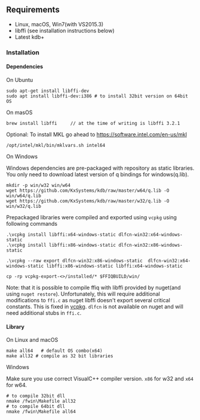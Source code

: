 ## Requirements
 - Linux, macOS, Win7(with VS2015.3)
 - libffi (see installation instructions below)
 - Latest kdb+

### Installation
#### Dependencies
On Ubuntu 
```
sudo apt-get install libffi-dev
sudo apt install libffi-dev:i386 # to install 32bit version on 64bit OS
```
On masOS
```
brew install libffi     // at the time of writing is libffi 3.2.1
```
Optional: To install MKL go ahead to https://software.intel.com/en-us/mkl
```
/opt/intel/mkl/bin/mklvars.sh intel64
```

On Windows

Windows dependencies are pre-packaged with repository as static libraries. 
You only need to download latest version of q bindings for windows(q.lib).
```
mkdir -p win/w32 win/w64
wget https://github.com/KxSystems/kdb/raw/master/w64/q.lib -O win/w64/q.lib
wget https://github.com/KxSystems/kdb/raw/master/w32/q.lib -O win/w32/q.lib
```

Prepackaged libraries were compiled and exported using `vcpkg` using following commands
```
.\vcpkg install libffi:x64-windows-static dlfcn-win32:x64-windows-static
.\vcpkg install libffi:x86-windows-static dlfcn-win32:x86-windows-static

.\vcpkg --raw export dlfcn-win32:x86-windows-static  dlfcn-win32:x64-windows-static libffi:x86-windows-static libffi:x64-windows-static

cp -rp vcpkg-export-<>/installed/* $FFIQBUILD/win/
```

Note: that it is possible to compile ffiq with libffi provided by nuget(and using `nuget restore`). Unfortunately, this will require additional modifications to `ffi.c` as nuget libffi doesn't export several critical constants. This is fixed in [vcpkg](https://github.com/Microsoft/vcpkg/blob/master/ports/libffi/export-global-data.patch). `dlfcn` is not available on nuget and will need additional stubs in `ffi.c`.

#### Library
On Linux and macOS

```
make all64   # default OS combo(x64)
make all32 # compile as 32 bit libraries
```

Windows

Make sure you use correct VisualC++ compiler version. `x86` for w32 and `x64` for w64.
```
# to compile 32bit dll
nmake /fwin\Makefile all32 
# to compile 64bit dll
nmake /fwin\Makefile all64
```

